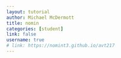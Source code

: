 ```yaml
---
layout: tutorial
author: Michael McDermott
title: nomin
categories: [student]
link: false
username: true
# link: https://nomint3.github.io/avt217
---
```

